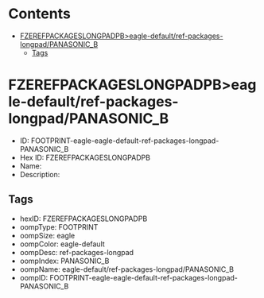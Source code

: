 



Contents
========

* [FZEREFPACKAGESLONGPADPB>eagle-default/ref-packages-longpad/PANASONIC_B](#fzerefpackageslongpadpbeagle-defaultref-packages-longpadpanasonic_b)
	* [Tags](#tags)

# FZEREFPACKAGESLONGPADPB>eagle-default/ref-packages-longpad/PANASONIC_B

- ID: FOOTPRINT-eagle-eagle-default-ref-packages-longpad-PANASONIC_B
- Hex ID: FZEREFPACKAGESLONGPADPB
- Name: 
- Description: 

## Tags

- hexID: FZEREFPACKAGESLONGPADPB
- oompType: FOOTPRINT
- oompSize: eagle
- oompColor: eagle-default
- oompDesc: ref-packages-longpad
- oompIndex: PANASONIC_B
- oompName: eagle-default/ref-packages-longpad/PANASONIC_B
- oompID: FOOTPRINT-eagle-eagle-default-ref-packages-longpad-PANASONIC_B
